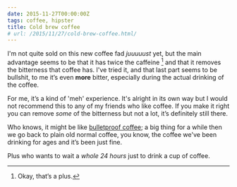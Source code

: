 ```yaml
---
date: 2015-11-27T00:00:00Z
tags: coffee, hipster
title: Cold brew coffee
# url: /2015/11/27/cold-brew-coffee.html/
---
```


I'm not quite sold on this new coffee fad *juuuuust* yet, but the main advantage seems to be that it has twice the caffeine [^1] and that it removes the bitterness that coffee has. I've tried it, and that last part seems to be bullshit, to me it’s even **more** bitter, especially during the actual drinking of the coffee.

For me, it’s a kind of 'meh' experience. It's alright in its own way but I would not recommend this to any of my friends who like coffee. If you make it right you can remove *some* of the bitterness but not a lot, it’s definitely still there.

Who knows, it might be like [bulletproof coffee](http://www.marco.org/2013/02/12/buttered-coffee); a big thing for a while then we go back to plain old normal coffee, you know, the coffee we've been drinking for ages and it’s been just fine.

Plus who wants to wait a *whole 24 hours* just to drink a cup of coffee.

[^1]: Okay, that’s a  plus.
